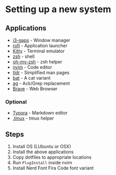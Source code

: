 # Setting up a new system

## Applications

- [i3-gaps](https://github.com/Airblader/i3) - Window manager
- [rofi](https://github.com/davatorium/rofi) - Application launcher
- [Kitty](https://sw.kovidgoyal.net/kitty) - Terminal emulator
- [zsh](https://www.zsh.org/) - shell
- [oh-my-zsh](https://ohmyz.sh/) - zsh helper
- [nvim](https://neovim.io/) - Code editor
- [tldr](https://github.com/tldr-pages/tldr) - Simplified man pages
- [bat](https://github.com/sharkdp/bat) - A cat variant
- [ag](https://github.com/ggreer/the_silver_searcher) - Ack/Grep replacement
- [Brave](https://brave.com/) - Web Browser

### Optional

- [Typora](https://typora.io/) - Markdown editor
- [.tmux](https://github.com/gpakosz/.tmux) - tmux helper

## Steps

1. Install OS (LUbuntu or OSX)
2. Install the above applications
3. Copy dotfiles to appropriate locations
4. Run `PlugInstall` inside nvim
5. Install Nerd Font Fira Code font variant

